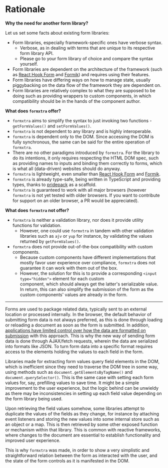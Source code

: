 # Rationale

**Why the need for another form library?**

Let us set some facts about existing form libraries:

* Form libraries, especially framework-specific ones have verbose syntax.
  * Verbose, as in dealing with terms that are unique to its respective form library API.
  * Please go to your form library of choice and compare the syntax yourself.
* Form libraries are dependent on the architecture of the framework (such as [React Hook Form](https://www.npmjs.com/package/react-hook-form) and [Formik](https://www.npmjs.com/package/formik)) and
  requires using their features.
* Form libraries have differing ways on how to manage state, usually piggybacking on the data flow of the framework they
  are dependent on.
* Form libraries are relatively complex to what they are supposed to be doing such as providing wrappers to custom
  components, in which compatibility should be in the hands of the component author.

**What does `formxtra` offer?**

* `formxtra` aims to simplify the syntax to just invoking two functions - `getFormValues()` and `setFormValues()`.
* `formxtra` is not dependent to any library and is highly interoperable.
* `formxtra` is dependent only to the DOM. Since accessing the DOM is fully synchronous, the same can be said for the
  entire operation of `formxtra`.
* There are no other paradigms introduced by `formxtra`. For the library to do its intentions, it only requires
  respecting the HTML DOM spec, such as providing names to inputs and binding them correctly to forms, which is what
  all (data-driven) websites should do anyway.
* `formxtra` is lightweight, even smaller than [React Hook Form](https://www.npmjs.com/package/react-hook-form) and [Formik](https://www.npmjs.com/package/formik).
* `formxtra` is already type-safe, being written in TypeScript and providing types, thanks to [pridepack](https://www.npmjs.com/package/pridepack) as a scaffold.
* `formxtra` is guaranteed to work with all major browsers (however `formxtra` is not yet tested with older browsers.
  If you want to contribute for support on an older browser, a PR would be appreciated).

**What does `formxtra` not offer?**

* `formxtra` is neither a validation library, nor does it provide utility functions for validation.
  * However, one could use `formxtra` in tandem with other validation libraries
    such as `ajv` or `yup` for instance, by validating the values returned by `getFormValues()`.
* `formxtra` does not provide out-of-the-box compatibility with custom components.
  * Because custom components have different
    implementations that mostly favor user experience over compliance, `formxtra` does not guarantee it can work with them
    out of the box.
  * However, the solution for this is to provide a corresponding `<input type="hidden">` element for each custom\
    component, which should always get the latter's serializable value. In return, this can also simplify the submission
    of the form as the custom components' values are already in the form.

---

Forms are used to package related data, typically sent to an external location or processed internally. In the browser,
the default behavior of submitting form data is not always preferred, as this is done through loading or reloading a
document as soon as the form is submitted. In addition, [applications have limited control over how the data are
formatted on submission](https://html.spec.whatwg.org/multipage/form-control-infrastructure.html#dom-fs-enctype) with
this approach. This is why the new way of sending form data is done through AJAX/fetch requests, wherein the data are
serialized into formats like JSON. To turn form data into a specific format requires access to the elements holding the
values to each field in the form.

Libraries made for extracting form values query field elements in the DOM, which is inefficient since they need to
traverse the DOM tree in some way, using methods such as `document.getElementsByTagName()` and
`document.querySelector()`. This is the same case with setting each form values for, say, prefilling values to save
time. It might be a simple improvement to the user experience, but the logic behind can be unwieldy as there may be
inconsistencies in setting up each field value depending on the form library being used.

Upon retrieving the field values somehow, some libraries attempt to duplicate the values of the fields as they change,
for instance by attaching event listeners and storing the new values into some internal store such as an object or a map.
This is then retrieved by some other exposed function or mechanism within that library. This is common with reactive
frameworks, where changes to the document are essential to establish functionality and improved user experience.

This is why `formxtra` was made, in order to show a very simplistic and straightforward relation between the form as
interacted with the user, and the state of the form controls as it is manifested in the DOM.
